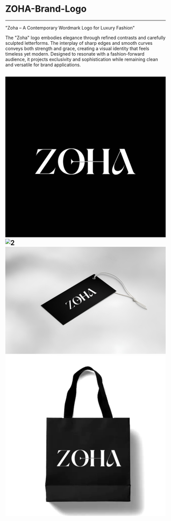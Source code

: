 # ZOHA-Brand-Logo
-------


"Zoha – A Contemporary Wordmark Logo for Luxury Fashion"

The "Zoha" logo embodies elegance through refined contrasts and carefully sculpted letterforms. The interplay of sharp edges and smooth curves conveys both strength and grace, creating a visual identity that feels timeless yet modern. Designed to resonate with a fashion-forward audience, it projects exclusivity and sophistication while remaining clean and versatile for brand applications.

![1](https://github.com/Yuto-designer/ZOHA-Brand-Logo/blob/main/20250819_140539.png) ![2](https://github.com/Yuto-designer/ZOHA-Brand-Logo/blob/main/20250819_140622.png) ![3](https://github.com/Yuto-designer/ZOHA-Brand-Logo/blob/main/20250819_140647.png) ![4](https://github.com/Yuto-designer/ZOHA-Brand-Logo/blob/main/20250819_140704.png)
-----


